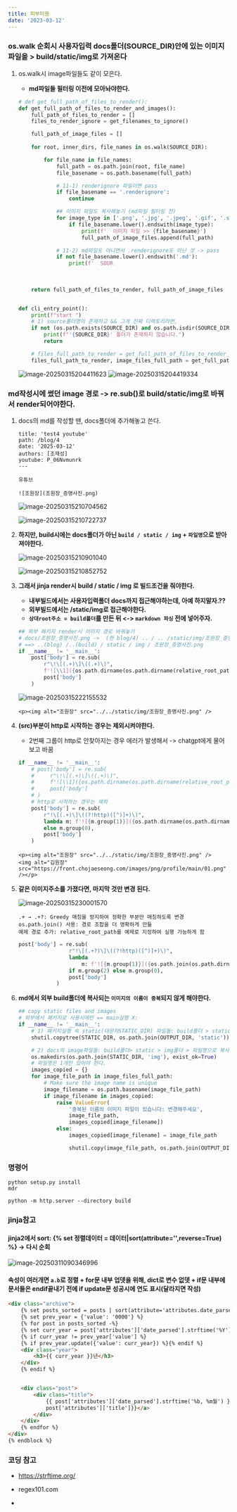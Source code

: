 ```yaml
---
title: 피부미용
date: '2023-03-12'
---
```


### os.walk 순회시 사용자입력 docs폴더(SOURCE_DIR)안에 있는 이미지 파일을 > build/static/img로 가져온다

1. os.walk시 image파일들도 같이 모은다.

    - **md파일들 필터링 이전에 모아놔야한다.**

    ```python
    # def get_full_path_of_files_to_render():
    def get_full_path_of_files_to_render_and_images():
        full_path_of_files_to_render = []
        files_to_render_ignore = get_filenames_to_ignore()
    
        full_path_of_image_files = []
        
        for root, inner_dirs, file_names in os.walk(SOURCE_DIR):
    
            for file_name in file_names:
                full_path = os.path.join(root, file_name)
                file_basename = os.path.basename(full_path)
    
                # 11-1) renderignore 파일이면 pass
                if file_basename == '.renderignore':
                    continue
    
                ## 이미지 파일도 복사해놓기 (md파일 필터링 전)
                for image_type in ['.png', '.jpg', '.jpeg', '.gif', '.svg', '.webp']:
                    if file_basename.lower().endswith(image_type):
                        print(f'  이미지 파일 >> {file_basename}')
                        full_path_of_image_files.append(full_path)
    
                # 11-2) md파일도 아니면서 .renderignore도 아닌 것 -> pass
                if not file_basename.lower().endswith('.md'):
                    print(f'  SOUR
                        
                        
                        
        return full_path_of_files_to_render, full_path_of_image_files
    
    
    def cli_entry_point():
        print(f"start ")
        # 1) source폴더명이 존재하고 && 그게 진짜 디렉토리라면,
        if not (os.path.exists(SOURCE_DIR) and os.path.isdir(SOURCE_DIR)):
            print(f"'{SOURCE_DIR}' 폴더가 존재하지 않습니다.")
            return
    
        # files_full_path_to_render = get_full_path_of_files_to_render_and_images()
        files_full_path_to_render, image_files_full_path = get_full_path_of_files_to_render_and_images()
    ```

    ![image-20250315204411623](https://raw.githubusercontent.com/is2js/screenshots/main/image-20250315204411623.png)
    ![image-20250315204419334](https://raw.githubusercontent.com/is2js/screenshots/main/image-20250315204419334.png)





### md작성시에 썼던 image 경로 -> re.sub()로 build/static/img로 바꿔서 render되어야한다.

1. docs의 md를 작성할 땐, docs폴더에 추가해놓고 쓴다.

    ```
    title: 'test4 youtube'
    path: /blog/4
    date: '2025-03-12'
    authors: [조재성]
    youtube: P_06Nvmunrk
    ---
    
    유튜브
    
    ![조원장](조원장_증명사진.png)
    ```

    ![image-20250315210704562](https://raw.githubusercontent.com/is2js/screenshots/main/image-20250315210704562.png)

    ![image-20250315210722737](https://raw.githubusercontent.com/is2js/screenshots/main/image-20250315210722737.png)

2. **하지만, build시에는 docs폴더가 아닌 `build / static / img` + `파일명`으로 받아져야한다.**

    ![image-20250315210901040](https://raw.githubusercontent.com/is2js/screenshots/main/image-20250315210901040.png)

    ![image-20250315210852752](https://raw.githubusercontent.com/is2js/screenshots/main/image-20250315210852752.png)

3. **그래서 jinja render시 build / static / img 로 빌드조건을 줘야한다.**

    - **내부빌드에서는 사용자입력폴더 docs까지 접근해야하는데, 아예 하지말자.??**
    - **외부빌드에서는 /static/img로 접근해야한다.**
    - **`상대root주소 = build폴더`를 만든 뒤 <-> `markdown 파싱` 전에 넣어주자.**

    ```python
    ## 외부 패키지 render시 이미지 경로 바꿔놓기
    # docs/조원장_증명사진.png ->  (현 blog/4) .. / .. /static/img/조원장_증명사진.png
    # ==> ..(blog) /..(build) / static / img / 조원장_증명사진.png
    if __name__ != '__main__':
        post['body'] = re.sub(
            r"\!\[(.+)\]\((.+)\)",
            f'![\\1]({os.path.dirname(os.path.dirname(relative_root_path))}/static/img/\\2)',
            post['body']
        )
    ```

    ![image-20250315222155532](https://raw.githubusercontent.com/is2js/screenshots/main/image-20250315222155532.png)

    ```
    <p><img alt="조원장" src="../../static/img/조원장_증명사진.png" />
    ```

    



4. **(src)부분이 http로 시작하는 경우는 제외시켜야한다.**

    - 2번째 그룹이 http로 안찾아지는 경우 에러가 발생해서 -> chatgpt에게 물어보고 바꿈

    ```python
    if __name__ != '__main__':
        # post['body'] = re.sub(
        #     r"\!\[(.+)\]\((.+)\)",
        #     f'![\\1]({os.path.dirname(os.path.dirname(relative_root_path))}/static/img/\\2)',
        #     post['body']
        # )
        # http로 시작하는 경우는 제외
        post['body'] = re.sub(
            r"!\[(.+)\]\((?!http)([^)]+)\)",
            lambda m: f'![{m.group(1)}]({os.path.dirname(os.path.dirname(relative_root_path))}/static/img/{m.group(2)})' if m.group(2)
            else m.group(0),
            post['body']
        )
    ```

    ```
    <p><img alt="조원장" src="../../static/img/조원장_증명사진.png" />	
    <img alt="김원장" src="https://front.chojaeseong.com/images/png/profile/main/01.png" /></p>
    ```





5. **같은 이미지주소를 가졌다면, 마지막 것만 변경 된다.**

    ![image-20250315230001570](https://raw.githubusercontent.com/is2js/screenshots/main/image-20250315230001570.png)

    ```
    .+ → .+?: Greedy 매칭을 방지하여 정확한 부분만 매칭하도록 변경
    os.path.join() 사용: 경로 조합을 더 명확하게 만듦
    예제 경로 추가: relative_root_path를 예제로 지정하여 실행 가능하게 함
    ```

    ```python
    post['body'] = re.sub(
                    r"!\[(.+?)\]\((?!http)([^)]+)\)",
                    lambda
                        m: f'![{m.group(1)}]({os.path.join(os.path.dirname(os.path.dirname(relative_root_path)), "static/img", m.group(2))})'
                    if m.group(2) else m.group(0),
                    post['body']
                )
    ```

    

6. **md에서 외부 build폴더에 복사되는 `이미지의 이름이 중복`되지 않게 해야한다.**

    ```python
    ## copy static files and images
    # 외부에서 패키지로 사용시에만 == main실행 X:
    if __name__ != '__main__':
        # 1) 패키지실행 속 static(대문자STATIC_DIR) 파일들: build폴더 > static으로 복사
        shutil.copytree(STATIC_DIR, os.path.join(OUTPUT_DIR, 'static'))
    
        # 2) docs의 image파일들: build폴더> static > img폴더 > 파일명으로 복사
        os.makedirs(os.path.join(STATIC_DIR, 'img'), exist_ok=True)
        # 파일명은 1개만 있어야 한다.
        images_copied = {}
        for image_file_path in image_files_full_path:
            # Make sure the image name is unique
            image_filename = os.path.basename(image_file_path)
            if image_filename in images_copied:
                raise ValueError(
                    '중복된 이름의 이미지 파일이 있습니다: 변경해주세요',
                    image_file_path,
                    images_copied[image_filename])
                else:
                    images_copied[image_filename] = image_file_path
    
                    shutil.copy(image_file_path, os.path.join(OUTPUT_DIR, 'static', 'img', os.path.basename(image_file_path)))
    
    
    ```

    














### 명령어

```
python setup.py install
mdr

python -m http.server --directory build
```



### jinja참고

#### jinja2에서 sort: {% set 정렬데이터 = 데이터|sort(attribute='',reverse=True) %} -> 다시 순회

![image-20250311090346996](https://raw.githubusercontent.com/is2js/screenshots/main/image-20250311090346996.png)



#### 속성이 여러개면 `a.b`로 정렬 + for문 내부 업뎃을 위해, dict로 변수 없뎃 + if문 내부에 문서들은 endif끝내기 전에 if update문 성공시에 연도 표시(달라지면 작성)

```html
<div class="archive">
    {% set posts_sorted = posts | sort(attribute='attributes.date_parsed', reverse=True) %}
    {% set prev_year = {'value': '0000'} %}
    {% for post in posts_sorted -%}
    {% set curr_year = post['attributes']['date_parsed'].strftime('%Y') %}
    {% if curr_year != prev_year['value'] %}
    {% if prev_year.update({'value': curr_year}) %}{% endif %}
    <div class="year">
        <h3>{{ curr_year }}년</h3>
    </div>
    {% endif %}


    <div class="post">
        <div class="title">
            {{ post['attributes']['date_parsed'].strftime('%b, %m월') }}: <a href="{{ post['attributes']['path'] }}">{{
            post['attributes']['title']}}</a>
        </div>
    </div>
    {% endfor %}
</div>
{% endblock %}
```





### 코딩 참고

- https://strftime.org/



- regex101.com
- 